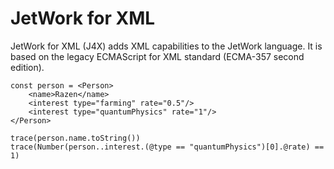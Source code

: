 # JetWork for XML

JetWork for XML (J4X) adds XML capabilities to the JetWork language. It is based on the legacy ECMAScript for XML standard (ECMA-357 second edition).

```
const person = <Person>
    <name>Razen</name>
    <interest type="farming" rate="0.5"/>
    <interest type="quantumPhysics" rate="1"/>
</Person>

trace(person.name.toString())
trace(Number(person..interest.(@type == "quantumPhysics")[0].@rate) == 1)
```